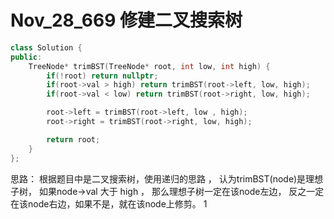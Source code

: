 # Nov_28_669 修建二叉搜索树

``` C++
class Solution {
public:
    TreeNode* trimBST(TreeNode* root, int low, int high) {
        if(!root) return nullptr;
        if(root->val > high) return trimBST(root->left, low, high);
        if(root->val < low) return trimBST(root->right, low, high);

        root->left = trimBST(root->left, low , high);
        root->right = trimBST(root->right, low, high);

        return root;
    }
};
```

思路： 根据题目中是二叉搜索树，使用递归的思路 ， 认为trimBST(node)是理想子树， 如果node->val 大于 high ， 那么理想子树一定在该node左边， 反之一定在该node右边，如果不是，就在该node上修剪。 1
